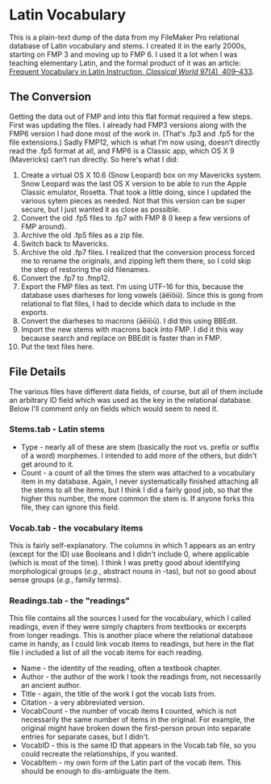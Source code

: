 # Latin Vocabulary
This is a plain-text dump of the data from my FileMaker Pro relational database of Latin vocabulary and stems. I created it in the early 2000s, starting on FMP 3 and moving up to FMP 6. I used it a lot when I was teaching elementary Latin, and the formal product of it was an article: [Frequent Vocabulary in Latin Instruction, *Classical World* 97(4), 409–433](http://www.jstor.org/stable/4352875).

## The Conversion
Getting the data out of FMP and into this flat format required a few steps. First was updating the files. I already had FMP3 versions along with the FMP6 version I had done most of the work in. (Thatʻs .fp3 and .fp5 for the file extensions.) Sadly FMP12, which is what Iʻm now using, doesnʻt directly read the .fp5 format at all, and FMP6 is a Classic app, which OS X 9 (Mavericks) canʻt run directly. So hereʻs what I did:

  1. Create a virtual OS X 10.6 (Snow Leopard) box on my Mavericks system. Snow Leopard was the last OS X version to be able to run the Apple Classic emulator, Rosetta. That took a little doing, since I updated the various sytem pieces as needed. Not that this version can be super secure, but I just wanted it as close as possible.
  1. Convert the old .fp5 files to .fp7 with FMP 8 (I keep a few versions of FMP around).
  1. Archive the old .fp5 files as a zip file.
  1. Switch back to Mavericks.
  1. Archive the old .fp7 files. I realized that the conversion process forced me to rename the originals, and zipping left them there, so I cold skip the step of restoring the old filenames.
  1. Convert the .fp7 to .fmp12.
  1. Export the FMP files as text. Iʻm using UTF-16 for this, because the database uses diarheses for long vowels (äëïöü). Since this is gong from relational to flat files, I had to decide which data to include in the exports.
  1. Convert the diarheses to macrons (āēīōū). I did this using BBEdit.
  1. Import the new stems with macrons back into FMP. I did it this way because search and replace on BBEdit is faster than in FMP.
  1. Put the text files here.
  
## File Details
The various files have different data fields, of course, but all of them include an arbitrary ID field which was used as the key in the relational database. Below I'll comment only on fields which would seem to need it.

### Stems.tab - Latin stems
  * Type - nearly all of these are stem (basically the root vs. prefix or suffix of a word) morphemes. I intended to add more of the others, but didn't get around to it.
  * Count - a count of all the times the stem was attached to a vocabulary item in my database. Again, I never systematically finished attaching all the stems to all the items, but I think I did a fairly good job, so that the higher this number, the more common the stem is. If anyone forks this file, they can ignore this field.

### Vocab.tab - the vocabulary items
This is fairly self-explanatory. The columns in which 1 appears as an entry (except for the ID) use Booleans and I didn't include 0, where applicable (which is most of the time). I think I was pretty good about identifying morphological groups (*e.g.*, abstract nouns in -tas), but not so good about sense groups (*e.g.*, family terms).

### Readings.tab - the "readings"
This file contains all the sources I used for the vocabulary, which I called readings, even if they were simply chapters from textbooks or excerpts from longer readings. This is another place where the relational database came in handy, as I could link vocab items to readings, but here in the flat file I included a list of all the vocab items for each reading.

  * Name - the identity of the reading, often a textbook chapter.
  * Author - the author of the work I took the readings from, not necessarily an ancient author.
  * Title - again, the title of the work I got the vocab lists from.
  * Citation - a very abbreviated version.
  * VocabCount - the number of vocab items **I** counted, which is not necessarily the same number of items in the original. For example, the original might have broken down the first-person proun into separate entries for separate cases, but I didn't.
  * VocabID - this is the same ID that appears in the Vocab.tab file, so you could recreate the relationships, if you wanted.
  * VocabItem - my own form of the Latin part of the vocab item. This should be enough to dis-ambiguate the item.
